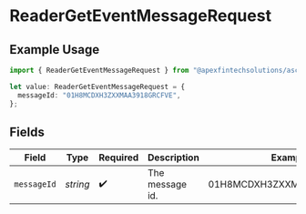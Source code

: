 # ReaderGetEventMessageRequest

## Example Usage

```typescript
import { ReaderGetEventMessageRequest } from "@apexfintechsolutions/ascend-sdk/models/operations";

let value: ReaderGetEventMessageRequest = {
  messageId: "01H8MCDXH3ZXXMAA3918GRCFVE",
};
```

## Fields

| Field                      | Type                       | Required                   | Description                | Example                    |
| -------------------------- | -------------------------- | -------------------------- | -------------------------- | -------------------------- |
| `messageId`                | *string*                   | :heavy_check_mark:         | The message id.            | 01H8MCDXH3ZXXMAA3918GRCFVE |